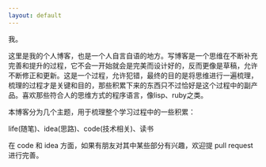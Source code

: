 ```yaml
---
layout: default
---
```


我。

这里是我的个人博客，也是一个人自言自语的地方。写博客是一个思维在不断补充完善和提升的过程，它不会一开始就会是完美而设计好的，反而更像是草稿，允许不断修正和更新。这是一个过程，允许犯错，最终的目的是将思维进行一遍梳理，梳理的过程才是关键和目的，那些积累下来的东西只不过恰好是这个过程中的副产品。喜欢那些符合人的思维方式的程序语言，像lisp、ruby之类。

本博客分为几个主题，用于梳理整个学习过程中的一些积累：

life(随笔)、idea(思路)、code(技术相关)、读书

在 code 和 idea 方面，如果有朋友对其中某些部分有兴趣，欢迎提 pull request 进行完善。


<div class="comments" style="margin-top: 100px;">
  <!-- UY BEGIN -->
<div id="uyan_frame"></div>
<script type="text/javascript" src="http://v2.uyan.cc/code/uyan.js?uid=2007353"></script>
<!-- UY END -->
</div>